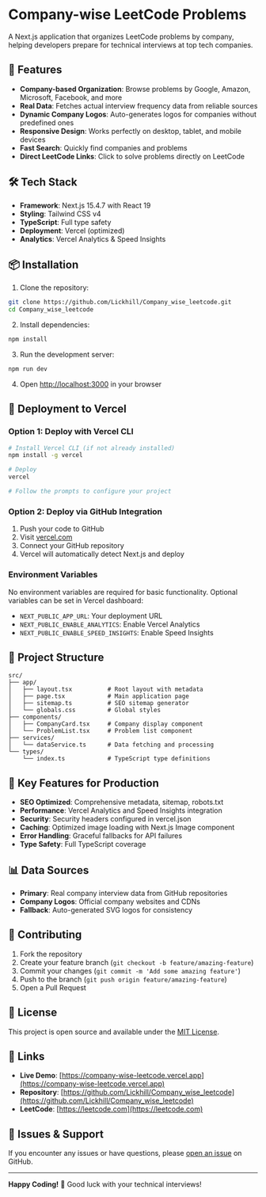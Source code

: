 # Company-wise LeetCode Problems

A Next.js application that organizes LeetCode problems by company, helping developers prepare for technical interviews at top tech companies.

## 🚀 Features

- **Company-based Organization**: Browse problems by Google, Amazon, Microsoft, Facebook, and more
- **Real Data**: Fetches actual interview frequency data from reliable sources
- **Dynamic Company Logos**: Auto-generates logos for companies without predefined ones
- **Responsive Design**: Works perfectly on desktop, tablet, and mobile devices
- **Fast Search**: Quickly find companies and problems
- **Direct LeetCode Links**: Click to solve problems directly on LeetCode

## 🛠️ Tech Stack

- **Framework**: Next.js 15.4.7 with React 19
- **Styling**: Tailwind CSS v4
- **TypeScript**: Full type safety
- **Deployment**: Vercel (optimized)
- **Analytics**: Vercel Analytics & Speed Insights

## 📦 Installation

1. Clone the repository:
```bash
git clone https://github.com/Lickhill/Company_wise_leetcode.git
cd Company_wise_leetcode
```

2. Install dependencies:
```bash
npm install
```

3. Run the development server:
```bash
npm run dev
```

4. Open [http://localhost:3000](http://localhost:3000) in your browser

## 🚀 Deployment to Vercel

### Option 1: Deploy with Vercel CLI
```bash
# Install Vercel CLI (if not already installed)
npm install -g vercel

# Deploy
vercel

# Follow the prompts to configure your project
```

### Option 2: Deploy via GitHub Integration
1. Push your code to GitHub
2. Visit [vercel.com](https://vercel.com)
3. Connect your GitHub repository
4. Vercel will automatically detect Next.js and deploy

### Environment Variables
No environment variables are required for basic functionality. Optional variables can be set in Vercel dashboard:

- `NEXT_PUBLIC_APP_URL`: Your deployment URL
- `NEXT_PUBLIC_ENABLE_ANALYTICS`: Enable Vercel Analytics
- `NEXT_PUBLIC_ENABLE_SPEED_INSIGHTS`: Enable Speed Insights

## 📁 Project Structure

```
src/
├── app/
│   ├── layout.tsx          # Root layout with metadata
│   ├── page.tsx            # Main application page
│   ├── sitemap.ts          # SEO sitemap generator
│   └── globals.css         # Global styles
├── components/
│   ├── CompanyCard.tsx     # Company display component
│   └── ProblemList.tsx     # Problem list component
├── services/
│   └── dataService.ts      # Data fetching and processing
└── types/
    └── index.ts            # TypeScript type definitions
```

## 🎯 Key Features for Production

- **SEO Optimized**: Comprehensive metadata, sitemap, robots.txt
- **Performance**: Vercel Analytics and Speed Insights integration
- **Security**: Security headers configured in vercel.json
- **Caching**: Optimized image loading with Next.js Image component
- **Error Handling**: Graceful fallbacks for API failures
- **Type Safety**: Full TypeScript coverage

## 📊 Data Sources

- **Primary**: Real company interview data from GitHub repositories
- **Company Logos**: Official company websites and CDNs
- **Fallback**: Auto-generated SVG logos for consistency

## 🤝 Contributing

1. Fork the repository
2. Create your feature branch (`git checkout -b feature/amazing-feature`)
3. Commit your changes (`git commit -m 'Add some amazing feature'`)
4. Push to the branch (`git push origin feature/amazing-feature`)
5. Open a Pull Request

## 📝 License

This project is open source and available under the [MIT License](LICENSE).

## 🔗 Links

- **Live Demo**: [https://company-wise-leetcode.vercel.app](https://company-wise-leetcode.vercel.app)
- **Repository**: [https://github.com/Lickhill/Company_wise_leetcode](https://github.com/Lickhill/Company_wise_leetcode)
- **LeetCode**: [https://leetcode.com](https://leetcode.com)

## 🐛 Issues & Support

If you encounter any issues or have questions, please [open an issue](https://github.com/Lickhill/Company_wise_leetcode/issues) on GitHub.

---

**Happy Coding!** 🎉 Good luck with your technical interviews!
